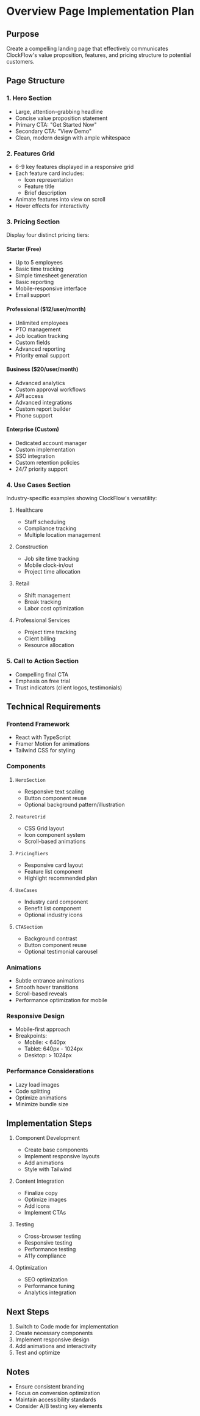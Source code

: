 # Overview Page Implementation Plan

## Purpose
Create a compelling landing page that effectively communicates ClockFlow's value proposition, features, and pricing structure to potential customers.

## Page Structure

### 1. Hero Section
- Large, attention-grabbing headline
- Concise value proposition statement
- Primary CTA: "Get Started Now"
- Secondary CTA: "View Demo"
- Clean, modern design with ample whitespace

### 2. Features Grid
- 6-9 key features displayed in a responsive grid
- Each feature card includes:
  - Icon representation
  - Feature title
  - Brief description
- Animate features into view on scroll
- Hover effects for interactivity

### 3. Pricing Section
Display four distinct pricing tiers:

#### Starter (Free)
- Up to 5 employees
- Basic time tracking
- Simple timesheet generation
- Basic reporting
- Mobile-responsive interface
- Email support

#### Professional ($12/user/month)
- Unlimited employees
- PTO management
- Job location tracking
- Custom fields
- Advanced reporting
- Priority email support

#### Business ($20/user/month)
- Advanced analytics
- Custom approval workflows
- API access
- Advanced integrations
- Custom report builder
- Phone support

#### Enterprise (Custom)
- Dedicated account manager
- Custom implementation
- SSO integration
- Custom retention policies
- 24/7 priority support

### 4. Use Cases Section
Industry-specific examples showing ClockFlow's versatility:

1. Healthcare
   - Staff scheduling
   - Compliance tracking
   - Multiple location management

2. Construction
   - Job site time tracking
   - Mobile clock-in/out
   - Project time allocation

3. Retail
   - Shift management
   - Break tracking
   - Labor cost optimization

4. Professional Services
   - Project time tracking
   - Client billing
   - Resource allocation

### 5. Call to Action Section
- Compelling final CTA
- Emphasis on free trial
- Trust indicators (client logos, testimonials)

## Technical Requirements

### Frontend Framework
- React with TypeScript
- Framer Motion for animations
- Tailwind CSS for styling

### Components
1. `HeroSection`
   - Responsive text scaling
   - Button component reuse
   - Optional background pattern/illustration

2. `FeatureGrid`
   - CSS Grid layout
   - Icon component system
   - Scroll-based animations

3. `PricingTiers`
   - Responsive card layout
   - Feature list component
   - Highlight recommended plan

4. `UseCases`
   - Industry card component
   - Benefit list component
   - Optional industry icons

5. `CTASection`
   - Background contrast
   - Button component reuse
   - Optional testimonial carousel

### Animations
- Subtle entrance animations
- Smooth hover transitions
- Scroll-based reveals
- Performance optimization for mobile

### Responsive Design
- Mobile-first approach
- Breakpoints:
  - Mobile: < 640px
  - Tablet: 640px - 1024px
  - Desktop: > 1024px

### Performance Considerations
- Lazy load images
- Code splitting
- Optimize animations
- Minimize bundle size

## Implementation Steps

1. Component Development
   - Create base components
   - Implement responsive layouts
   - Add animations
   - Style with Tailwind

2. Content Integration
   - Finalize copy
   - Optimize images
   - Add icons
   - Implement CTAs

3. Testing
   - Cross-browser testing
   - Responsive testing
   - Performance testing
   - A11y compliance

4. Optimization
   - SEO optimization
   - Performance tuning
   - Analytics integration

## Next Steps

1. Switch to Code mode for implementation
2. Create necessary components
3. Implement responsive design
4. Add animations and interactivity
5. Test and optimize

## Notes
- Ensure consistent branding
- Focus on conversion optimization
- Maintain accessibility standards
- Consider A/B testing key elements